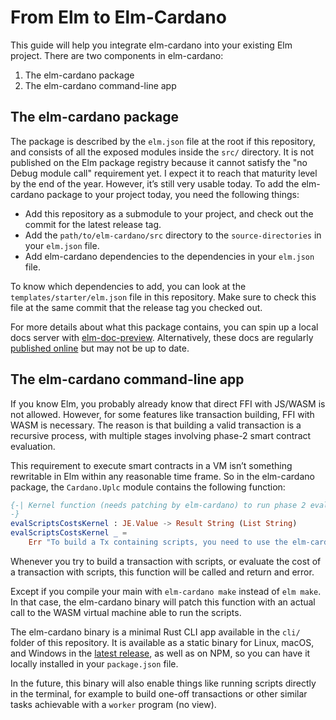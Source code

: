 # From Elm to Elm-Cardano

This guide will help you integrate elm-cardano into your existing Elm project.
There are two components in elm-cardano:

1. The elm-cardano package
2. The elm-cardano command-line app

## The elm-cardano package

The package is described by the `elm.json` file at the root if this repository,
and consists of all the exposed modules inside the `src/` directory.
It is not published on the Elm package registry because it cannot satisfy
the "no Debug module call" requirement yet.
I expect it to reach that maturity level by the end of the year.
However, it’s still very usable today.
To add the elm-cardano package to your project today, you need the following things:

- Add this repository as a submodule to your project, and check out the commit for the latest release tag.
- Add the `path/to/elm-cardano/src` directory to the `source-directories` in your `elm.json` file.
- Add elm-cardano dependencies to the dependencies in your `elm.json` file.

To know which dependencies to add, you can look at the `templates/starter/elm.json` file in this repository.
Make sure to check this file at the same commit that the release tag you checked out.

For more details about what this package contains,
you can spin up a local docs server with [elm-doc-preview][elm-doc-preview].
Alternatively, these docs are regularly [published online][elm-cardano-doc] but may not be up to date.

[elm-doc-preview]: https://github.com/dmy/elm-doc-preview
[elm-cardano-doc]: https://elm-doc-preview.netlify.app/Cardano?repo=elm-cardano%2Felm-cardano&version=elm-doc-preview

## The elm-cardano command-line app

If you know Elm, you probably already know that direct FFI with JS/WASM is not allowed.
However, for some features like transaction building, FFI with WASM is necessary.
The reason is that building a valid transaction is a recursive process,
with multiple stages involving phase-2 smart contract evaluation.

This requirement to execute smart contracts in a VM isn’t something rewritable in Elm within any reasonable time frame.
So in the elm-cardano package, the `Cardano.Uplc` module contains the following function:

```elm
{-| Kernel function (needs patching by elm-cardano) to run phase 2 evaluation (WASM code).
-}
evalScriptsCostsKernel : JE.Value -> Result String (List String)
evalScriptsCostsKernel _ =
    Err "To build a Tx containing scripts, you need to use the elm-cardano binary instead of directly the elm binary. Details are in the elm-cardano GitHub repo."
```

Whenever you try to build a transaction with scripts,
or evaluate the cost of a transaction with scripts,
this function will be called and return and error.

Except if you compile your main with `elm-cardano make` instead of `elm make`.
In that case, the elm-cardano binary will patch this function
with an actual call to the WASM virtual machine able to run the scripts.

The elm-cardano binary is a minimal Rust CLI app available in the `cli/` folder of this repository.
It is available as a static binary for Linux, macOS, and Windows in the [latest release][release],
as well as on NPM, so you can have it locally installed in your `package.json` file.

In the future, this binary will also enable things like running scripts directly in the terminal,
for example to build one-off transactions or other similar tasks achievable with a `worker` program (no view).

[release]: https://github.com/elm-cardano/elm-cardano/releases/latest
